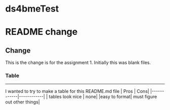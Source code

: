 # ds4bmeTest
# README change
## Change
This is the change is for the assignment 1.
Initially this was blank files.
### Table 
---
I wanted to try to make a table for this README.md file
| Pros | Cons|
|------------|------------|
| tables look nice | none|
|easy to format| must figure out other things|

